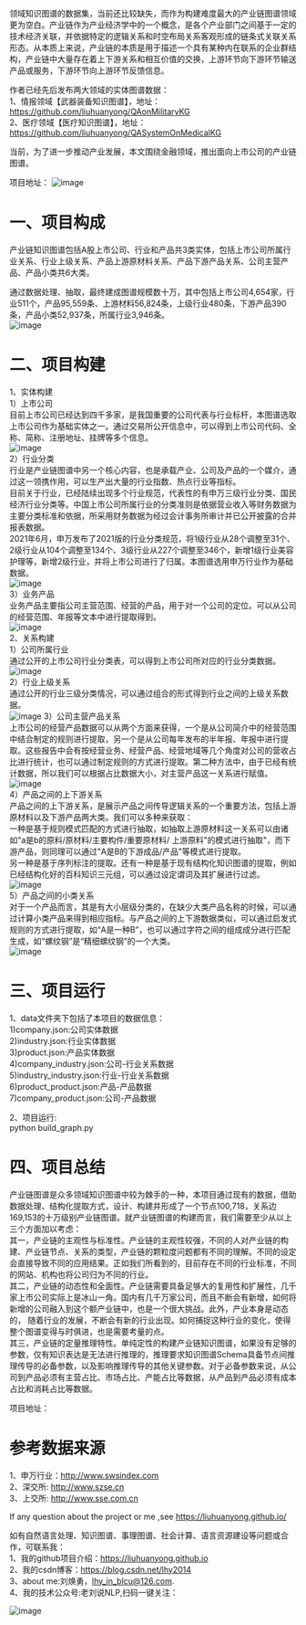 
领域知识图谱的数据集，当前还比较缺失，而作为构建难度最大的产业链图谱领域更为空白。产业链作为产业经济学中的一个概念，是各个产业部门之间基于一定的技术经济关联，并依据特定的逻辑关系和时空布局关系客观形成的链条式关联关系形态。从本质上来说，产业链的本质是用于描述一个具有某种内在联系的企业群结构，产业链中大量存在着上下游关系和相互价值的交换，上游环节向下游环节输送产品或服务，下游环节向上游环节反馈信息。  

作者已经先后发布两大领域的实体图谱数据：    
1、情报领域【武器装备知识图谱】，地址：https://github.com/liuhuanyong/QAonMilitaryKG  
2、医疗领域【医疗知识图谱】，地址： https://github.com/liuhuanyong/QASystemOnMedicalKG 

当前，为了进一步推动产业发展，本文围绕金融领域，推出面向上市公司的产业链图谱。  
  
项目地址：
![image](https://github.com/liuhuanyong/ChainKnowledgeGraph/blob/main/img/1.png)    
# 一、项目构成  

产业链知识图谱包括A股上市公司、行业和产品共3类实体，包括上市公司所属行业关系、行业上级关系、产品上游原材料关系、产品下游产品关系、公司主营产品、产品小类共6大类。      
 
通过数据处理、抽取，最终建成图谱规模数十万，其中包括上市公司4,654家，行业511个，产品95,559条、上游材料56,824条，上级行业480条，下游产品390条，产品小类52,937条，所属行业3,946条。      
![image](https://github.com/liuhuanyong/ChainKnowledgeGraph/blob/main/img/2.png)    

#  二、项目构建
1、实体构建  
1）上市公司  
目前上市公司已经达到四千多家，是我国重要的公司代表与行业标杆，本图谱选取上市公司作为基础实体之一。通过交易所公开信息中，可以得到上市公司代码、全称、简称、注册地址、挂牌等多个信息。    
![image](https://github.com/liuhuanyong/ChainKnowledgeGraph/blob/main/img/3.png)    
2）行业分类  
行业是产业链图谱中另一个核心内容，也是承载产业、公司及产品的一个媒介，通过这一领携作用，可以生产出大量的行业指数、热点行业等指标。  
目前关于行业，已经陆续出现多个行业规范，代表性的有申万三级行业分类、国民经济行业分类等。中国上市公司所属行业的分类准则是依据营业收入等财务数据为主要分类标准和依据，所采用财务数据为经过会计事务所审计并已公开披露的合并报表数据。  
2021年6月，申万发布了2021版的行业分类规范，将1级行业从28个调整至31个、2级行业从104个调整至134个、3级行业从227个调整至346个，新增1级行业美容护理等，新增2级行业，并将上市公司进行了归属。本图谱选用申万行业作为基础数据。  
![image](https://github.com/liuhuanyong/ChainKnowledgeGraph/blob/main/img/4.png)  
3）业务产品    
业务产品主要指公司主营范围、经营的产品，用于对一个公司的定位。可以从公司的经营范围、年报等文本中进行提取得到。  
![image](https://github.com/liuhuanyong/ChainKnowledgeGraph/blob/main/img/5.png)   
2、关系构建    
1）公司所属行业    
通过公开的上市公司行业分类表，可以得到上市公司所对应的行业分类数据。    
![image](https://github.com/liuhuanyong/ChainKnowledgeGraph/blob/main/img/6.png)     
2）行业上级关系    
通过公开的行业三级分类情况，可以通过组合的形式得到行业之间的上级关系数据。    
![image](https://github.com/liuhuanyong/ChainKnowledgeGraph/blob/main/img/7.png)
3）公司主营产品关系  
上市公司的经营产品数据可以从两个方面来获得，一个是从公司简介中的经营范围中结合制定的规则进行提取，另一个是从公司每年发布的半年报、年报中进行提取。这些报告中会有按经营业务、经营产品、经营地域等几个角度对公司的营收占比进行统计，也可以通过制定规则的方式进行提取。第二种方法中，由于已经有统计数据，所以我们可以根据占比数据大小，对主营产品这一关系进行赋值。  
![image](https://github.com/liuhuanyong/ChainKnowledgeGraph/blob/main/img/8.png)   
4）产品之间的上下游关系  
产品之间的上下游关系，是展示产品之间传导逻辑关系的一个重要方法，包括上游原材料以及下游产品两大类。我们可以多种来获取：  
一种是基于规则模式匹配的方式进行抽取，如抽取上游原材料这一关系可以由诸如"a是b的原料/原材料/主要构件/重要原材料/  上游原料"的模式进行抽取"，而下游产品，则同理可以通过"A是B的下游成品/产品"等模式进行提取。  
另一种是基于序列标注的提取。还有一种是基于现有结构化知识图谱的提取，例如已经结构化好的百科知识三元组，可以通过设定谓词及其扩展进行过滤。  
![image](https://github.com/liuhuanyong/ChainKnowledgeGraph/blob/main/img/9.png)  
5）产品之间的小类关系  
对于一个产品而言，其是有大小层级分类的，在缺少大类产品名称的时候，可以通过计算小类产品来得到相应指标。与产品之间的上下游数据类似，可以通过启发式规则的方式进行提取，如“A是一种B”，也可以通过字符之间的组成成分进行匹配生成，如“螺纹钢”是“精细螺纹钢”的一个大类。  
![image](https://github.com/liuhuanyong/ChainKnowledgeGraph/blob/main/img/10.png)  
#  三、项目运行

1、data文件夹下包括了本项目的数据信息：  
1)company.json:公司实体数据   
2)industry.json:行业实体数据    
3)product.json:产品实体数据    
4)company_industry.json:公司-行业关系数据    
5)industry_industry.json:行业-行业关系数据    
6)product_product.json:产品-产品数据    
7)company_product.json:公司-产品数据    

2、项目运行:  
python build_graph.py  



#  四、项目总结

产业链图谱是众多领域知识图谱中较为棘手的一种，本项目通过现有的数据，借助数据处理、结构化提取方式，设计、构建并形成了一个节点100,718，关系边169,153的十万级别产业链图谱。就产业链图谱的构建而言，我们需要至少从以上三个方面加以考虑：  
其一，产业链的主观性与标准性。产业链的主观性较强，不同的人对产业链的构建、产业链节点、关系的类型，产业链的颗粒度问题都有不同的理解。不同的设定会直接导致不同的应用结果。正如我们所看到的，目前存在不同的行业标准，不同的网站、机构也将公司归为不同的行业。  
其二，产业链的动态性和全面性。产业链需要具备足够大的复用性和扩展性，几千家上市公司实际上是冰山一角。国内有几千万家公司，而且不断会有新增，如何将新增的公司融入到这个额产业链中，也是一个很大挑战。此外，产业本身是动态的， 随着行业的发展，不断会有新的行业出现。如何捕捉这种行业的变化，使得整个图谱变得与时俱进，也是需要考量的点。  
其三，产业链的定量推理特性。单纯定性的构建产业链知识图谱，如果没有足够的参数，仅有知识表达是无法进行推理的，推理要求知识图谱Schema具备节点间推理传导的必备参数，以及影响推理传导的其他关键参数。对于必备参数来说，从公司到产品必须有主营占比、市场占比、产能占比等数据，从产品到产品必须有成本占比和消耗占比等数据。  

项目地址：


#  参考数据来源
1、申万行业：http://www.swsindex.com  
2、深交所: http://www.szse.cn  
3、上交所: http://www.sse.com.cn  

If any question about the project or me ,see https://liuhuanyong.github.io/

如有自然语言处理、知识图谱、事理图谱、社会计算、语言资源建设等问题或合作，可联系我：    
1、我的github项目介绍：https://liuhuanyong.github.io  
2、我的csdn博客：https://blog.csdn.net/lhy2014  
3、about me:刘焕勇，lhy_in_blcu@126.com.         
4、我的技术公众号:老刘说NLP,扫码一键关注：  

![image](https://github.com/liuhuanyong/QABasedOnMedicalKnowledgeGraph/blob/main/img/wechat.jpg)